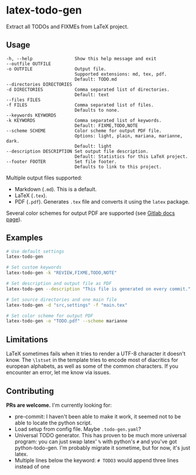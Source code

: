 # latex-todo-gen

Extract all TODOs and FIXMEs from LaTeX project.

## Usage

```
-h, --help                Show this help message and exit
--outfile OUTFILE
-o OUTFILE                Output file.
                          Supported extensions: md, tex, pdf.
                          Default: TODO.md
--directories DIRECTORIES
-d DIRECTORIES            Comma separated list of directories.
                          Default: text
--files FILES
-f FILES                  Comma separated list of files.
                          Defaults to none.
--keywords KEYWORDS
-k KEYWORDS               Comma separated list of keywords.
                          Default: FIXME,TODO,NOTE
--scheme SCHEME           Color scheme for output PDF file.
                          Options: light, plain, mariana, marianne, dark.
                          Default: light
--description DESCRIPTION Set output file description.
                          Default: Statistics for this LaTeX project.
--footer FOOTER           Set file footer.
                          Defaults to link to this project.
```

Multiple output files supported:

- Markdown (`.md`). This is a default.
- LaTeX (`.tex`).
- PDF (`.pdf`). Generates `.tex` file and converts it using the `latex` package.

Several color schemes for output PDF are supported (see [Gitlab docs page](https://gitlab.com/matyashorky/latex-todo-gen/-/blob/main/docs/schemes.md)).

## Examples
```bash
# Use default settings
latex-todo-gen

# Set custom keywords
latex-todo-gen -k "REVIEW,FIXME,TODO,NOTE"

# Set description and output file as PDF
latex-todo-gen --description "This file is generated on every commit." -o "WIP.pdf"

# Set source directories and one main file
latex-todo-gen -d "src,settings" -f "main.tex"

# Set color scheme for output PDF
latex-todo-gen -o "TODO.pdf" --scheme marianne
```

## Limitations

LaTeX sometimes fails when it tries to render a UTF-8 character it doesn't know. The `\lstset` in the template tries to encode most of diacritics for european alphabets, as well as some of the common characters. If you encounter an error, let me know via issues.

## Contributing

**PRs are welcome.** I'm currently looking for:

- pre-commit: I haven't been able to make it work, it seemed not to be able to locate the python script.
- Load setup from config file. Maybe `.todo-gen.yaml`?
- Universal TODO generator. This has proven to be much more universal program: you can just swap latex' `%` with python's `#` and you've got python-todo-gen. I'm probably migrate it sometime, but for now, it's just latex.
- Multiple lines below the keyword: `# TODO3` would append three lines instead of one

